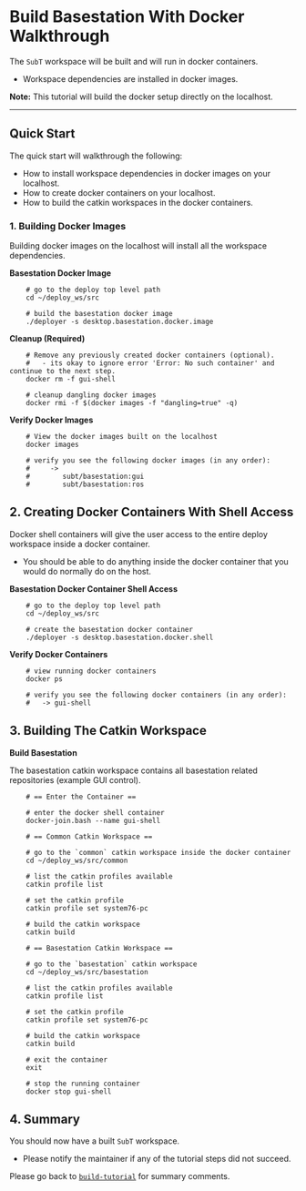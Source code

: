 # Build Basestation With Docker Walkthrough

The `SubT` workspace will be built and will run in docker containers.
    
- Workspace dependencies are installed in docker images.

**Note:** This tutorial will build the docker setup directly on the localhost.

* * *

## Quick Start

The quick start will walkthrough the following:

- How to install workspace dependencies in docker images on your localhost.
- How to create docker containers on your localhost.
- How to build the catkin workspaces in the docker containers.

### 1. Building Docker Images

Building docker images on the localhost will install all the workspace dependencies.

**Basestation Docker Image** 

        # go to the deploy top level path
        cd ~/deploy_ws/src

        # build the basestation docker image
        ./deployer -s desktop.basestation.docker.image

**Cleanup (Required)**

        # Remove any previously created docker containers (optional).
        #   - its okay to ignore error 'Error: No such container' and continue to the next step.
        docker rm -f gui-shell

        # cleanup dangling docker images
        docker rmi -f $(docker images -f "dangling=true" -q)

**Verify Docker Images** 

        # View the docker images built on the localhost
        docker images

        # verify you see the following docker images (in any order):
        #     ->
        #        subt/basestation:gui
        #        subt/basestation:ros


## 2. Creating Docker Containers With Shell Access

Docker shell containers will give the user access to the entire deploy workspace inside a docker container.

- You should be able to do anything inside the docker container that you would do normally do on the host.

**Basestation Docker Container Shell Access**

        # go to the deploy top level path
        cd ~/deploy_ws/src

        # create the basestation docker container
        ./deployer -s desktop.basestation.docker.shell

**Verify Docker Containers**

        # view running docker containers
        docker ps

        # verify you see the following docker containers (in any order):
        #   -> gui-shell


## 3. Building The Catkin Workspace

**Build Basestation**

The basestation catkin workspace contains all basestation related repositories (example GUI control).

        # == Enter the Container ==

        # enter the docker shell container
        docker-join.bash --name gui-shell

        # == Common Catkin Workspace ==

        # go to the `common` catkin workspace inside the docker container
        cd ~/deploy_ws/src/common

        # list the catkin profiles available
        catkin profile list

        # set the catkin profile
        catkin profile set system76-pc

        # build the catkin workspace
        catkin build

        # == Basestation Catkin Workspace ==

        # go to the `basestation` catkin workspace
        cd ~/deploy_ws/src/basestation

        # list the catkin profiles available
        catkin profile list

        # set the catkin profile
        catkin profile set system76-pc

        # build the catkin workspace
        catkin build

        # exit the container
        exit

        # stop the running container
        docker stop gui-shell

## 4. Summary

You should now have a built `SubT` workspace.

- Please notify the maintainer if any of the tutorial steps did not succeed.

Please go back to [`build-tutorial`](build-tutorial.md#Summary) for summary comments.
